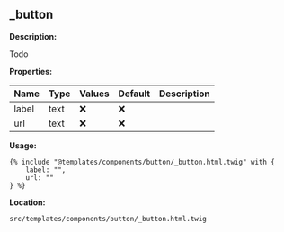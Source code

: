 ## _button

**Description:**

Todo

**Properties:**

| Name | Type | Values | Default | Description |
|------|------|--------|---------|-------------|
| label | text | :x: | :x: |  |
| url | text | :x: | :x: |  |


**Usage:**

```twig
{% include "@templates/components/button/_button.html.twig" with {
    label: "",
    url: ""
} %}
```

**Location:**

 `src/templates/components/button/_button.html.twig`



